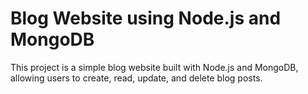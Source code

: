 # Blog Website using Node.js and MongoDB

This project is a simple blog website built with Node.js and MongoDB, allowing users to create, read, update, and delete blog posts.
